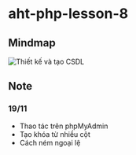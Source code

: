 ﻿# aht-php-lesson-8
## Mindmap
![Thiết kế và tạo CSDL](https://github.com/user-attachments/assets/a74ab7e2-f5c3-4a2f-a94a-ccf31a1563ea)
## Note
### 19/11
- Thao tác trên phpMyAdmin
- Tạo khóa từ nhiều cột
- Cách ném ngoại lệ
